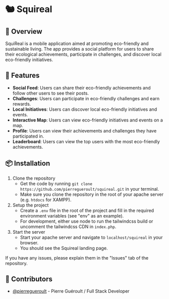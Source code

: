 # 🐿️ Squireal

## 📝 Overview

SquiReal is a mobile application aimed at promoting eco-friendly and sustainable living. The app provides a social platform for users to share their ecological achievements, participate in challenges, and discover local eco-friendly initiatives.

## 📱 Features

- **Social Feed**: Users can share their eco-friendly achievements and follow other users to see their posts.
- **Challenges**: Users can participate in eco-friendly challenges and earn rewards.
- **Local Initiatives**: Users can discover local eco-friendly initiatives and events.
- **Interactive Map**: Users can view eco-friendly initiatives and events on a map.
- **Profile**: Users can view their achievements and challenges they have participated in.
- **Leaderboard**: Users can view the top users with the most eco-friendly achievements.

## 📦 Installation

1. Clone the repository
   - Get the code by running `git clone https://github.com/pierregueroult/squireal.git` in your terminal.
   - Make sure you clone the repository in the root of your apache server (e.g. `htdocs` for XAMPP).
2. Setup the project
   - Create a `.env` file in the root of the project and fill in the required environment variables (see "env" as an example).
   - For development, either use node to run the tailwindcss build or uncomment the tailwindcss CDN in `index.php`.
3. Start the server
   - Start your apache server and navigate to `localhost/squireal` in your browser.
   - You should see the Squireal landing page.

If you have any issues, please explain them in the "Issues" tab of the repository.

## 📐 Contributors

- [@pierregueroult](https://pierregueroult.dev) - Pierre Guéroult / Full Stack Developer
